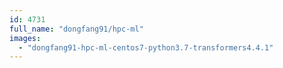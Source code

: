```yaml
---
id: 4731
full_name: "dongfang91/hpc-ml"
images: 
  - "dongfang91-hpc-ml-centos7-python3.7-transformers4.4.1"
---
```

